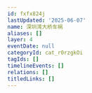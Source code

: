 ```yaml
---
id: fxfx824j
lastUpdated: '2025-06-07'
name: 深圳湾大桥车祸
aliases: []
layer: 4
eventDate: null
categoryId: cat_r0rzgkOi
tagIds: []
timelineEvents: []
relations: []
titledLinks: []
---
```


